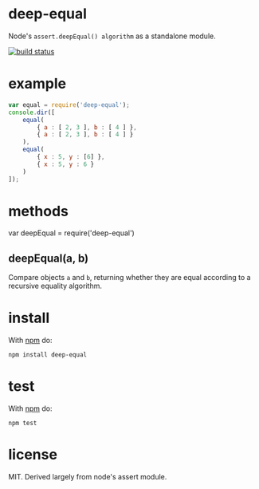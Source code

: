 deep-equal
==========

Node's `assert.deepEqual() algorithm` as a standalone module.

[![build status](https://secure.travis-ci.org/substack/node-deep-equal.png)](http://travis-ci.org/substack/node-deep-equal)

example
=======

``` js
var equal = require('deep-equal');
console.dir([
    equal(
        { a : [ 2, 3 ], b : [ 4 ] },
        { a : [ 2, 3 ], b : [ 4 ] }
    ),
    equal(
        { x : 5, y : [6] },
        { x : 5, y : 6 }
    )
]);
```

methods
=======

var deepEqual = require('deep-equal')

deepEqual(a, b)
---------------

Compare objects `a` and `b`, returning whether they are equal according to a
recursive equality algorithm.

install
=======

With [npm](http://npmjs.org) do:

```
npm install deep-equal
```

test
====

With [npm](http://npmjs.org) do:

```
npm test
```

license
=======

MIT. Derived largely from node's assert module.
